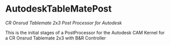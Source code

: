 # AutodeskTableMatePost
*CR Onsrud Tablemate 2x3 Post Processor for Autodesk*

This is the initial stages of a PostProcessor for the Autodesk CAM Kernel for a CR Onsrud Tablemate 2x3 with B&R Controller
